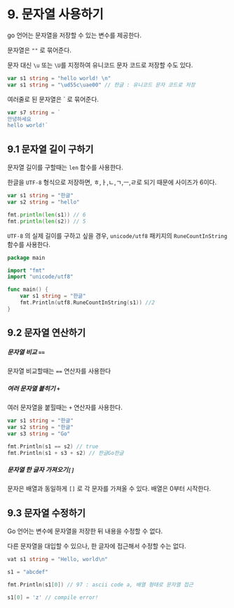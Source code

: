 # 9. 문자열 사용하기 

go 언어는 문자열을 저장할 수 있는 변수를 제공한다.

문자열은 `""` 로 묶어준다. 

문자 대신 `\u` 또는 `\U`를 지정하여 유니코드 문자 코드로 저장할 수도 있다. 

```go
var s1 string = "hello world! \n"
var s1 string = "\ud55c\uae00" // 한글 : 유니코드 문자 코드로 저장 
```

여러줄로 된 문자열은 ` 로 묶어준다.

```go
var s7 string = `
안녕하세요 
hello world!`
```



## 9.1 문자열 길이 구하기 

문자열 길이를 구할때는 `len` 함수를 사용한다. 

한글을 `UTF-8` 형식으로 저장하면, ㅎ,ㅏ,ㄴ,ㄱ,ㅡ,ㄹ로 되기 때문에 사이즈가 6이다. 

```go
var s1 string = "한글"
var s2 string = "hello"

fmt.println(len(s1)) // 6
fmt.println(len(s2)) // 5
```

`UTF-8` 의 실제 길이를 구하고 싶을 경우, `unicode/utf8` 패키지의 `RuneCountInString` 함수를 사용한다. 

```go
package main

import "fmt"
import "unicode/utf8"

func main() {
    var s1 string = "한글"
    fmt.Println(utf8.RuneCountInString(s1)) //2
}
```



## 9.2 문자열 연산하기

##### 문자열 비교 `==`

문자열 비교할때는 `==` 연산자를 사용한다

##### 여러 문자열 붙히기 `+`

여러 문자열을 붙힐때는 `+` 연산자를 사용한다.

```go
var s1 string = "한글"
var s2 string = "한글"
var s3 string = "Go"

fmt.Println(s1 == s2) // true
fmt.Println(s1 + s3 + s2) // 한글Go한글
```

##### 문자열 한 글자 가져오기`[]`

문자은 배열과 동일하게 `[]` 로 각 문자를 가져올 수 있다. 배열은 0부터 시작한다. 





## 9.3 문자열 수정하기

Go 언어는 변수에 문자열을 저장한 뒤 내용을 수정할 수 없다. 

다른 문자열을 대입할 수 있으나, 한 글자에 접근해서 수정할 수는 없다. 

```go
vat s1 string = "Hello, world\n"

s1 = "abcdef"

fmt.Println(s1[0]) // 97 : ascii code a, 배열 형태로 문자열 접근 

s1[0] = 'z' // compile error!
```

